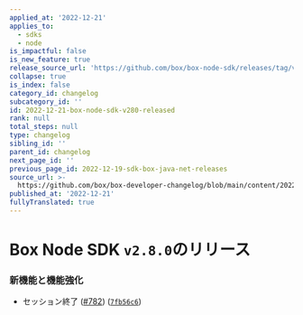 ```yaml
---
applied_at: '2022-12-21'
applies_to:
  - sdks
  - node
is_impactful: false
is_new_feature: true
release_source_url: 'https://github.com/box/box-node-sdk/releases/tag/v2.8.0'
collapse: true
is_index: false
category_id: changelog
subcategory_id: ''
id: 2022-12-21-box-node-sdk-v280-released
rank: null
total_steps: null
type: changelog
sibling_id: ''
parent_id: changelog
next_page_id: ''
previous_page_id: 2022-12-19-sdk-box-java-net-releases
source_url: >-
  https://github.com/box/box-developer-changelog/blob/main/content/2022/12-21-box-node-sdk-v280-released.md
published_at: '2022-12-21'
fullyTranslated: true
---
```

# Box Node SDK `v2.8.0`のリリース

### 新機能と機能強化

* セッション終了 ([#782][1]) ([`7fb56c6`][2])

[1]: https://github.com/box/box-node-sdk/issues/782

[2]: https://github.com/box/box-node-sdk/commit/7fb56c625f8eb03e6a5354b67a0debfd9e4ad7c8
